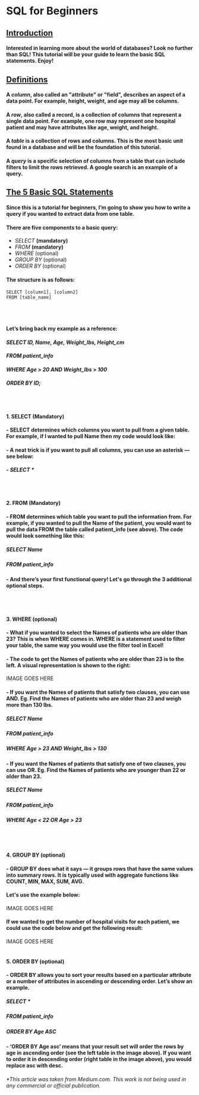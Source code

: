 # SQL for Beginners
## <ins>Introduction</ins>
#### Interested in learning more about the world of databases? Look no further than SQL! This tutorial will be your guide to learn the basic SQL statements. Enjoy!


## <ins>Definitions</ins>
#### A <i>column</i>, also called an "attribute" or "field", describes an aspect of a data point. For example, height, weight, and age may all be columns.
#### A <i>row</i>, also called a record, is a collection of columns that represent a single data point. For example, one row may represent one hospital patient and may have attributes like age, weight, and height.
#### A <i>table</i> is a collection of rows and columns. This is the most basic unit found in a database and will be the foundation of this tutorial.
#### A <i>query</i> is a specific selection of columns from a table that can include filters to limit the rows retrieved. A google search is an example of a query.

## <ins>The 5 Basic SQL Statements</ins>
#### Since this is a tutorial for beginners, I’m going to show you how to write a query if you wanted to extract data from one table.
#### There are five components to a basic query:
   - _SELECT_ **(mandatory)**
   - _FROM_ **(mandatory)**
   - _WHERE_ (optional)
   - _GROUP BY_ (optional)
   - _ORDER BY_ (optional)
#### The structure is as follows:
`SELECT [column1], [column2]`<br>
`FROM [table_name]`

<br></br>
#### Let’s bring back my example as a reference:
#### _SELECT ID, Name, Age, Weight_lbs, Height_cm_
#### _FROM patient_info_
#### _WHERE Age > 20 AND Weight_lbs > 100_
#### _ORDER BY ID;_
<br></br>
#### **1. SELECT (Mandatory)**
#### - SELECT determines which columns you want to pull from a given table. For example, if I wanted to pull Name then my code would look like:
#### - A neat trick is if you want to pull all columns, you can use an asterisk — see below:
#### -         _SELECT *_
<br></br>
#### **2. FROM (Mandatory)**
#### - FROM determines which table you want to pull the information from. For example, if you wanted to pull the Name of the patient, you would want to pull the data FROM the table called patient_info (see above). The code would look something like this:
##### _SELECT_ _Name_
##### _FROM_ _patient_info_
#### - And there’s your first functional query! Let's go through the 3 additional optional steps.
<br></br>
#### **3. WHERE (optional)**
#### - What if you wanted to select the Names of patients who are older than 23? This is when WHERE comes in. WHERE is a statement used to filter your table, the same way you would use the filter tool in Excel!
#### - The code to get the Names of patients who are older than 23 is to the left. A visual representation is shown to the right:
IMAGE GOES HERE
#### - If you want the Names of patients that satisfy two clauses, you can use AND. Eg. Find the Names of patients who are older than 23 and weigh more than 130 lbs.
##### _SELECT Name_
##### _FROM patient_info_
##### _WHERE Age > 23 AND Weight_lbs > 130_
#### - If you want the Names of patients that satisfy one of two clauses, you can use OR. Eg. Find the Names of patients who are younger than 22 or older than 23.
##### _SELECT Name_
##### _FROM patient_info_
##### _WHERE Age < 22 OR Age > 23_
<br></br>
#### **4. GROUP BY (optional)**
#### - GROUP BY does what it says — it groups rows that have the same values into summary rows. It is typically used with aggregate functions like COUNT, MIN, MAX, SUM, AVG.
#### Let's use the example below:
IMAGE GOES HERE
#### If we wanted to get the number of hospital visits for each patient, we could use the code below and get the following result:
IMAGE GOES HERE
<br></br>
#### **5. ORDER BY (optional)**
#### - ORDER BY allows you to sort your results based on a particular attribute or a number of attributes in ascending or descending order. Let’s show an example.
##### _SELECT *_
##### _FROM patient_info_
##### _ORDER BY Age ASC_
#### - ‘ORDER BY Age asc’ means that your result set will order the rows by age in ascending order (see the left table in the image above). If you want to order it in descending order (right table in the image above), you would replace asc with desc.

###### *This article was taken from Medium.com. This work is not being used in any commercial or official publication.
